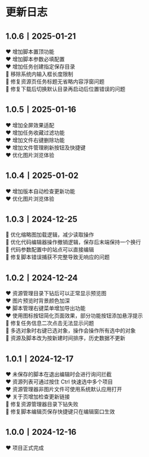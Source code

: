 # 更新日志

## 1.0.6丨2025-01-21
♥️ 增加脚本置顶功能  
♥️ 增加脚本参数必填配置  
♥️ 增加任务创建指定保存目录  
🔧 移除系统内输入框长度限制  
🔧 修复资源页任务标题无省略内容浮窗问题  
🔧 修复下载后切换默认目录再启动后位置错误的问题  

## 1.0.5丨2025-01-16
♥️ 增加全屏效果适配  
♥️ 增加任务收藏过滤功能  
♥️ 增加文件右键删除功能  
♥️ 增加文件管理刷新按钮及快捷键  
♥️ 优化图片浏览体验  

## 1.0.4丨2025-01-02
♥️ 增加版本自动检查更新功能  
♥️ 优化图片浏览体验  

## 1.0.3丨2024-12-25
🔧 优化缩略图加载逻辑，减少读取操作  
🔧 优化代码编辑器操作撤销逻辑，保存后末端保持一个换行  
🔧 代码参数配置中的站点可以直接编辑  
🔧 修复脚本错误捕获不完整导致无响应的问题  

## 1.0.2丨2024-12-24
♥️ 资源管理目录下钻后可以正常显示预览图  
♥️ 图片预览时背景颜色加深  
♥️ 脚本管理右键菜单增加导出功能  
♥️ 使用图标按钮简化页面效果，部分功能按钮添加悬浮提示  
🔧 修复任务信息二次点击无法显示问题  
🔧 多选对象时右键已选对象，操作会操作所有选中的对象  
🔧 资源及脚本改为按新建时间排序，历史数据不更新  

## 1.0.1丨2024-12-17
♥️ 未保存的脚本在退出编辑时会进行询问拦截  
♥️ 资源列表可通过按住 Ctrl 快速选中多个项目  
♥️ 资源管理器非图片文件可使用系统默认应用打开  
♥️ 关于页增加检查更新链接  
🔧 修复资源管理器目录下钻失败  
🔧 修复脚本编辑页保存快捷键只在编辑窗口生效  

## 1.0.0丨2024-12-16
♥️ 项目正式完成  
